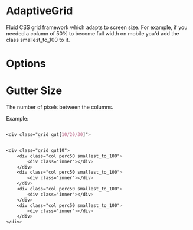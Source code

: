 AdaptiveGrid
============

Fluid CSS grid framework which adapts to screen size. For example, if you needed a column of 50% to become full width on mobile you'd add the class smallest_to_100 to it.

Options
=======

Gutter Size
===========
The number of pixels between the columns.

Example:

```css

<div class="grid gut[10/20/30]">

```

```css

<div class="grid gut10">
	<div class="col perc50 smallest_to_100">
		<div class="inner"></div>
	</div>
	<div class="col perc50 smallest_to_100">
		<div class="inner"></div>
	</div>
	<div class="col perc50 smallest_to_100">
		<div class="inner"></div>
	</div>
	<div class="col perc50 smallest_to_100">
		<div class="inner"></div>
	</div>
</div>
	
```

